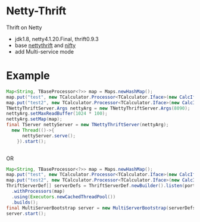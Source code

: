 Netty-Thrift
=====
Thrift on Netty
* jdk1.8, netty4.1.20.Final, thrift0.9.3
* base [nettythrift](https://github.com/houkx/nettythrift) and [nifty](https://github.com/facebook/nifty)
* add Multi-service mode

Example
=====
```Java
Map<String, TBaseProcessor<?>> map = Maps.newHashMap();
map.put("test", new TCalculator.Processor<TCalculator.Iface>(new CalcIfaceImpl()));	
map.put("test2", new TCalculator.Processor<TCalculator.Iface>(new CalcIfaceImpl()));
TNettyThriftServer.Args nettyArg = new TNettyThriftServer.Args(8090);
nettyArg.setMaxReadBuffer(1024 * 100);
nettyArg.setMap(map);
final TServer nettyServer = new TNettyThriftServer(nettyArg);
  new Thread(()->{
	  nettyServer.serve();
	}).start();
    
```
OR
```Java
Map<String, TBaseProcessor<?>> map = Maps.newHashMap();
map.put("test", new TCalculator.Processor<TCalculator.Iface>(new CalcIfaceImpl()));	
map.put("test2", new TCalculator.Processor<TCalculator.Iface>(new CalcIfaceImpl()));
ThriftServerDef[] serverDefs = ThriftServerDef.newBuilder().listen(port)
  .withProcessors(map)
  .using(Executors.newCachedThreadPool())
  .builds();
final MultiServerBootstrap server = new MultiServerBootstrap(serverDefs, 8089, TimeUnit.SECONDS.toMillis(15));
server.start();	
```
